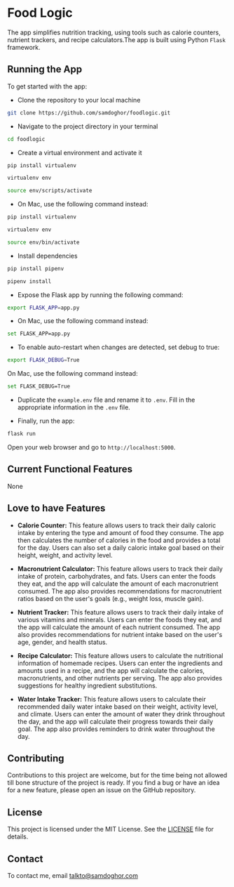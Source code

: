 # Food Logic

The app simplifies nutrition tracking, using tools such as calorie counters, nutrient trackers, and recipe calculators.The app is built using Python ` Flask ` framework.

## Running the App

To get started with the app:

- Clone the repository to your local machine

```bash Copy code
git clone https://github.com/samdoghor/foodlogic.git
```

- Navigate to the project directory in your terminal

```bash Copy code
cd foodlogic
```

- Create a virtual environment and activate it

```bash Copy code
pip install virtualenv 

virtualenv env

source env/scripts/activate
```

- On Mac, use the following command instead:

```bash Copy code
pip install virtualenv 

virtualenv env

source env/bin/activate
```

- Install dependencies

```bash Copy code
pip install pipenv

pipenv install
```

- Expose the Flask app by running the following command:

```bash Copy code
export FLASK_APP=app.py
```

- On Mac, use the following command instead:

```bash Copy code
set FLASK_APP=app.py
```

- To enable auto-restart when changes are detected, set debug to true:

```bash Copy code
export FLASK_DEBUG=True
```

On Mac, use the following command instead:

```bash Copy code
set FLASK_DEBUG=True
```

- Duplicate the `example.env` file and rename it to `.env`. Fill in the appropriate information in the `.env` file.

- Finally, run the app:

```bash Copy code
flask run
```

Open your web browser and go to `http://localhost:5000`.

## Current Functional Features

None

## Love to have Features

- **Calorie Counter:** This feature allows users to track their daily caloric intake by entering the type and amount of food they consume. The app then calculates the number of calories in the food and provides a total for the day. Users can also set a daily caloric intake goal based on their height, weight, and activity level.

- **Macronutrient Calculator:** This feature allows users to track their daily intake of protein, carbohydrates, and fats. Users can enter the foods they eat, and the app will calculate the amount of each macronutrient consumed. The app also provides recommendations for macronutrient ratios based on the user's goals (e.g., weight loss, muscle gain).

- **Nutrient Tracker:** This feature allows users to track their daily intake of various vitamins and minerals. Users can enter the foods they eat, and the app will calculate the amount of each nutrient consumed. The app also provides recommendations for nutrient intake based on the user's age, gender, and health status.

- **Recipe Calculator:** This feature allows users to calculate the nutritional information of homemade recipes. Users can enter the ingredients and amounts used in a recipe, and the app will calculate the calories, macronutrients, and other nutrients per serving. The app also provides suggestions for healthy ingredient substitutions.

- **Water Intake Tracker:** This feature allows users to calculate their recommended daily water intake based on their weight, activity level, and climate. Users can enter the amount of water they drink throughout the day, and the app will calculate their progress towards their daily goal. The app also provides reminders to drink water throughout the day.

## Contributing

Contributions to this project are welcome, but for the time being not allowed till bone structure of the project is ready. If you find a bug or have an idea for a new feature, please open an issue on the GitHub repository.

## License

This project is licensed under the MIT License. See the [LICENSE](LICENSE) file for details.

## Contact

To contact me, email [talkto@samdoghor.com](mailto:talkto@samdoghor.com)
